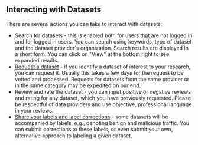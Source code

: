## Interacting with Datasets

There are several actions you can take to interact with datasets:
* Search for datasets - this is enabled both for users that are not logged in
and for logged in users. You can search using keywords, type of dataset and
the dataset provider's organization. Search results are displayed in a short
form. You can click on "View" at the bottom right to see expanded results.
* [Request a dataset](request.md) - if you identify a dataset of interest to
your research, you can request it. Usually this takes a few days for the request to be vetted and processed. Requests for datasets from the same provider or in the same category may be expedited on our end.
* Review and rate the dataset - you can input positive or negative reviews and rating for any dataset, which you have previously requested. Please be respectful of data providers and use objective, professional language in your reviews.
* [Share your labels and label corrections](../labels.md) - some datasets will be accompanied by labels, e.g., denoting benign and malicious traffic. You can submit corrections to these labels, or even submit your own, alternative approach to labeling a given dataset.